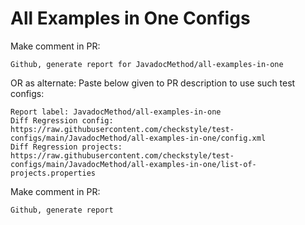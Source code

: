 # All Examples in One Configs
Make comment in PR:
```
Github, generate report for JavadocMethod/all-examples-in-one
```
OR as alternate:
Paste below given to PR description to use such test configs:
```
Report label: JavadocMethod/all-examples-in-one
Diff Regression config: https://raw.githubusercontent.com/checkstyle/test-configs/main/JavadocMethod/all-examples-in-one/config.xml
Diff Regression projects: https://raw.githubusercontent.com/checkstyle/test-configs/main/JavadocMethod/all-examples-in-one/list-of-projects.properties
```
Make comment in PR:
```
Github, generate report
```
